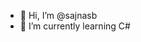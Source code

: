 - 👋 Hi, I’m @sajnasb
- 🌱 I’m currently learning C#

<!---
sajnasb/sajnasb is a ✨ special ✨ repository because its `README.md` (this file) appears on your GitHub profile.
You can click the Preview link to take a look at your changes.
--->
